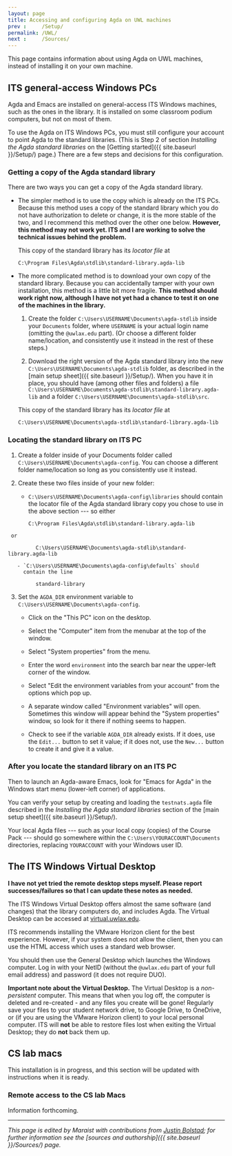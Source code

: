 ```yaml
---
layout: page
title: Accessing and configuring Agda on UWL machines
prev :     /Setup/
permalink: /UWL/
next :     /Sources/
---
```


This page contains information about using Agda on UWL machines,
instead of installing it on your own machine.

## ITS general-access Windows PCs

Agda and Emacs are installed on general-access ITS Windows machines,
such as the ones in the library.  It is installed on some classroom
podium computers, but not on most of them.

To use the Agda on ITS Windows PCs, you must still configure your
account to point Agda to the standard libraries.  (This is Step 2 of
section *Installing the Agda standard libraries* on the [Getting
started]({{ site.baseurl }}/Setup/) page.)  There are a few steps and
decisions for this configuration.

### Getting a copy of the Agda standard library

There are two ways you can get a copy of the Agda standard library.

 - The simpler method is to use the copy which is already on the ITS
   PCs.  Because this method uses a copy of the standard library which
   you do not have authorization to delete or change, it is the more
   stable of the two, and I recommend this method over the other one
   below.  **However, this method may not work yet.  ITS and I are
   working to solve the technical issues behind the problem.**

   This copy of the standard library has its _locator file_ at

       C:\Program Files\Agda\stdlib\standard-library.agda-lib

 - The more complicated method is to download your own copy of the
   standard library.  Because you can accidentally tamper with your
   own installation, this method is a little bit more fragile.  **This
   method should work right now, although I have not yet had a chance
   to test it on one of the machines in the library.**

    1. Create the folder `C:\Users\USERNAME\Documents\agda-stdlib`
       inside your `Documents` folder, where `USERNAME` is your actual
       login name (omitting the `@uwlax.edu` part).  (Or choose a
       different folder name/location, and consistently use it instead
       in the rest of these steps.)

    2. Download the right version of the Agda standard library into the
       new `C:\Users\USERNAME\Documents\agda-stdlib` folder, as
       described in the [main setup sheet]({{ site.baseurl }}/Setup/).
       When you have it in place, you should have (among other files
       and folders) a file
       `C:\Users\USERNAME\Documents\agda-stdlib\standard-library.agda-lib`
       and a folder `C:\Users\USERNAME\Documents\agda-stdlib\src`.

   This copy of the standard library has its _locator file_ at

       C:\Users\USERNAME\Documents\agda-stdlib\standard-library.agda-lib

### Locating the standard library on ITS PC
 
   1. Create a folder inside of your Documents folder called
      `C:\Users\USERNAME\Documents\agda-config`.  You can choose a
      different folder name/location so long as you consistently use
      it instead.

   2. Create these two files inside of your new folder:
 
       - `C:\Users\USERNAME\Documents\agda-config\libraries` should
         contain the locator file of the Agda standard library copy
         you chose to use in the above section --- so either
 
             C:\Program Files\Agda\stdlib\standard-library.agda-lib

 	 or
 
             C:\Users\USERNAME\Documents\agda-stdlib\standard-library.agda-lib

       - `C:\Users\USERNAME\Documents\agda-config\defaults` should
         contain the line
 
             standard-library

   3. Set the `AGDA_DIR` environment variable to
      `C:\Users\USERNAME\Documents\agda-config`.  

       - Click on the "This PC" icon on the desktop.
       
       - Select the "Computer" item from the menubar at the top of the
         window.
       
       - Select "System properties" from the menu.
       
       - Enter the word `environment` into the search bar near the
         upper-left corner of the window.
       
       - Select "Edit the environment variables from your account" from the
         options which pop up.
       
       - A separate window called "Environment variables" will open.
         Sometimes this window will appear behind the "System properties"
         window, so look for it there if nothing seems to happen.
       
       - Check to see if the variable `AGDA_DIR` already exists.  If it
         does, use the `Edit...` button to set it value; if it does not, use
         the `New...` button to create it and give it a value.

### After you locate the standard library on an ITS PC

Then to launch an Agda-aware Emacs, look for "Emacs for Agda" in the
Windows start menu (lower-left corner) of applications.

You can verify your setup by creating and loading the `testnats.agda`
file described in the _Installing the Agda standard libraries_ section
of the [main setup sheet]({{ site.baseurl }}/Setup/).

Your local Agda files --- such as your local copy (copies) of the
Course Pack --- should go somewhere within the
`C:\Users\YOURACCOUNT\Documents` directories, replacing `YOURACCOUNT`
with your Windows user ID.

## The ITS Windows Virtual Desktop

**I have not yet tried the remote desktop steps myself.  Please report
successes/failures so that I can update these notes as needed.**

The ITS Windows Virtual Desktop offers almost the same software (and
changes) that the library computers do, and includes Agda. The Virtual
Desktop can be accessed at
[virtual.uwlax.edu](https://virtual.uwlax.edu/).

ITS recommends installing the VMware Horizon client for the best
experience.  However, if your system does not allow the client, then
you can use the HTML access which uses a standard web browser.

You should then use the General Desktop which launches the Windows
computer.  Log in with your NetID (without the `@uwlax.edu` part of
your full email address) and password (it does not require DUO).

**Important note about the Virtual Desktop.** The Virtual Desktop is a
_non-persistent_ computer.  This means that when you log off, the
computer is deleted and re-created - and any files you create will be
gone!  Regularly save your files to your student network drive, to
Google Drive, to OneDrive, or (if you are using the VMware Horizon
client) to your local personal computer.  ITS will **not** be able to
restore files lost when exiting the Virtual Desktop; they do **not**
back them up.

## CS lab macs

This installation is in progress, and this section will be updated
with instructions when it is ready.

### Remote access to the CS lab Macs

Information forthcoming.

---

*This page is edited by Maraist with contributions from [Justin
 Bolstad](https://www.uwlax.edu/profile/jbolstad/); for further
 information see the [sources and authorship]({{ site.baseurl
 }}/Sources/) page.*
